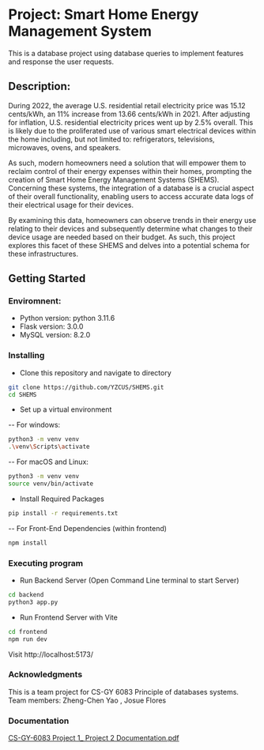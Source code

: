 # Project: Smart Home Energy Management System
This is a database project using database queries to implement features and response the user requests.

## Description:
During 2022, the average U.S. residential retail electricity price was 15.12 cents/kWh, an 11% increase from 13.66 cents/kWh in 2021. After adjusting for inflation, U.S. residential electricity prices went up by 2.5% overall. This is likely due to the proliferated use of various smart electrical devices within the home including, but not limited to: refrigerators, televisions, microwaves, ovens, and speakers. 

As such, modern homeowners need a solution that will empower them to reclaim control of their energy expenses within their homes, prompting the creation of Smart Home Energy Management Systems (SHEMS). Concerning these systems, the integration of a database is a crucial aspect of their overall functionality, enabling users to access accurate data logs of their electrical usage for their devices. 

By examining this data, homeowners can observe trends in their energy use relating to their devices and subsequently determine what changes to their device usage are needed based on their budget. As such, this project explores this facet of these SHEMS and delves into a potential schema for these infrastructures.


## Getting Started
### Enviromnent:
- Python version: python 3.11.6
- Flask version: 3.0.0
- MySQL version: 8.2.0

### Installing
- Clone this repository and navigate to directory
```bash
git clone https://github.com/YZCUS/SHEMS.git
cd SHEMS
```

- Set up a virtual environment
  
-- For windows:
```bash
python3 -m venv venv
.\venv\Scripts\activate
```
-- For macOS and Linux:
```bash
python3 -m venv venv
source venv/bin/activate
```

- Install Required Packages
```bash
pip install -r requirements.txt
```

-- For Front-End Dependencies (within frontend)
```bash
npm install
```

### Executing program
  
- Run Backend Server (Open Command Line terminal to start Server)
```bash
cd backend
python3 app.py
```
- Run Frontend Server with Vite
```bash
cd frontend
npm run dev
```
Visit http://localhost:5173/

### Acknowledgments
This is a team project for CS-GY 6083 Principle of databases systems.
Team members: Zheng-Chen Yao , Josue Flores

### Documentation

[CS-GY-6083 Project 1_ Project 2 Documentation.pdf](https://github.com/Jflores427/SHEMS/files/14220673/CS-GY-6083.Project.1_.Project.2.Documentation.1.pdf)
